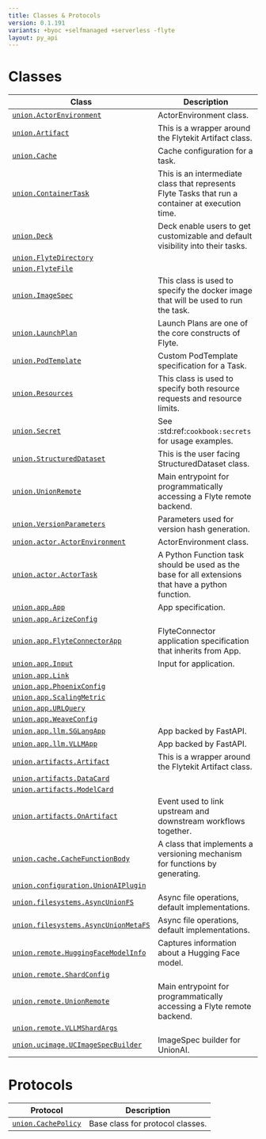 ```yaml
---
title: Classes & Protocols
version: 0.1.191
variants: +byoc +selfmanaged +serverless -flyte
layout: py_api
---
```


# Classes

| Class | Description |
|-|-|
| [`union.ActorEnvironment`](../packages/union#unionactorenvironment) |ActorEnvironment class. |
| [`union.Artifact`](../packages/union#unionartifact) |This is a wrapper around the Flytekit Artifact class. |
| [`union.Cache`](../packages/union#unioncache) |Cache configuration for a task. |
| [`union.ContainerTask`](../packages/union#unioncontainertask) |This is an intermediate class that represents Flyte Tasks that run a container at execution time. |
| [`union.Deck`](../packages/union#uniondeck) |Deck enable users to get customizable and default visibility into their tasks. |
| [`union.FlyteDirectory`](../packages/union#unionflytedirectory) | |
| [`union.FlyteFile`](../packages/union#unionflytefile) | |
| [`union.ImageSpec`](../packages/union#unionimagespec) |This class is used to specify the docker image that will be used to run the task. |
| [`union.LaunchPlan`](../packages/union#unionlaunchplan) |Launch Plans are one of the core constructs of Flyte. |
| [`union.PodTemplate`](../packages/union#unionpodtemplate) |Custom PodTemplate specification for a Task. |
| [`union.Resources`](../packages/union#unionresources) |This class is used to specify both resource requests and resource limits. |
| [`union.Secret`](../packages/union#unionsecret) |See :std:ref:`cookbook:secrets` for usage examples. |
| [`union.StructuredDataset`](../packages/union#unionstructureddataset) |This is the user facing StructuredDataset class. |
| [`union.UnionRemote`](../packages/union#unionunionremote) |Main entrypoint for programmatically accessing a Flyte remote backend. |
| [`union.VersionParameters`](../packages/union#unionversionparameters) |Parameters used for version hash generation. |
| [`union.actor.ActorEnvironment`](../packages/union.actor#unionactoractorenvironment) |ActorEnvironment class. |
| [`union.actor.ActorTask`](../packages/union.actor#unionactoractortask) |A Python Function task should be used as the base for all extensions that have a python function. |
| [`union.app.App`](../packages/union.app#unionappapp) |App specification. |
| [`union.app.ArizeConfig`](../packages/union.app#unionapparizeconfig) | |
| [`union.app.FlyteConnectorApp`](../packages/union.app#unionappflyteconnectorapp) |FlyteConnector application specification that inherits from App. |
| [`union.app.Input`](../packages/union.app#unionappinput) |Input for application. |
| [`union.app.Link`](../packages/union.app#unionapplink) | |
| [`union.app.PhoenixConfig`](../packages/union.app#unionappphoenixconfig) | |
| [`union.app.ScalingMetric`](../packages/union.app#unionappscalingmetric) | |
| [`union.app.URLQuery`](../packages/union.app#unionappurlquery) | |
| [`union.app.WeaveConfig`](../packages/union.app#unionappweaveconfig) | |
| [`union.app.llm.SGLangApp`](../packages/union.app.llm#unionappllmsglangapp) |App backed by FastAPI. |
| [`union.app.llm.VLLMApp`](../packages/union.app.llm#unionappllmvllmapp) |App backed by FastAPI. |
| [`union.artifacts.Artifact`](../packages/union.artifacts#unionartifactsartifact) |This is a wrapper around the Flytekit Artifact class. |
| [`union.artifacts.DataCard`](../packages/union.artifacts#unionartifactsdatacard) | |
| [`union.artifacts.ModelCard`](../packages/union.artifacts#unionartifactsmodelcard) | |
| [`union.artifacts.OnArtifact`](../packages/union.artifacts#unionartifactsonartifact) |Event used to link upstream and downstream workflows together. |
| [`union.cache.CacheFunctionBody`](../packages/union.cache#unioncachecachefunctionbody) |A class that implements a versioning mechanism for functions by generating. |
| [`union.configuration.UnionAIPlugin`](../packages/union.configuration#unionconfigurationunionaiplugin) | |
| [`union.filesystems.AsyncUnionFS`](../packages/union.filesystems#unionfilesystemsasyncunionfs) |Async file operations, default implementations. |
| [`union.filesystems.AsyncUnionMetaFS`](../packages/union.filesystems#unionfilesystemsasyncunionmetafs) |Async file operations, default implementations. |
| [`union.remote.HuggingFaceModelInfo`](../packages/union.remote#unionremotehuggingfacemodelinfo) |Captures information about a Hugging Face model. |
| [`union.remote.ShardConfig`](../packages/union.remote#unionremoteshardconfig) | |
| [`union.remote.UnionRemote`](../packages/union.remote#unionremoteunionremote) |Main entrypoint for programmatically accessing a Flyte remote backend. |
| [`union.remote.VLLMShardArgs`](../packages/union.remote#unionremotevllmshardargs) | |
| [`union.ucimage.UCImageSpecBuilder`](../packages/union.ucimage#unionucimageucimagespecbuilder) |ImageSpec builder for UnionAI. |
# Protocols

| Protocol | Description |
|-|-|
| [`union.CachePolicy`](../packages/union#unioncachepolicy) |Base class for protocol classes. |

